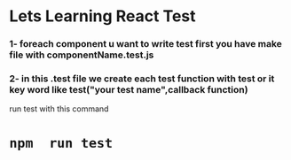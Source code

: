 # Lets Learning React Test 

### 1- foreach component u want to write test first you have make file with  componentName.test.js

### 2- in this .test file we create each test function  with test or it key word like test("your test name",callback function) 
 run test with this command

# `npm  run test`

